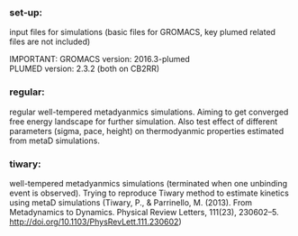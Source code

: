 ### set-up: 

input files for simulations (basic files for GROMACS, key plumed related files are not included) 

IMPORTANT: GROMACS version: 2016.3-plumed   
PLUMED version: 2.3.2  (both on CB2RR)

### regular: 

regular well-tempered metadyanmics simulations. Aiming to get converged free energy landscape for further simulation. Also test effect of different parameters (sigma, pace, height) on thermodyanmic properties estimated from metaD simulations.

### tiwary: 

well-tempered metadyanmics simulations (terminated when one unbinding event is observed). Trying to reproduce Tiwary method to estimate kinetics using metaD simulations (Tiwary, P., & Parrinello, M. (2013). From Metadynamics to Dynamics. Physical Review Letters, 111(23), 230602–5. http://doi.org/10.1103/PhysRevLett.111.230602)
